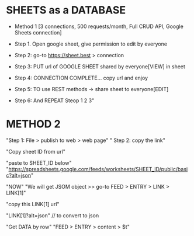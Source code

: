 # SHEETS as a DATABASE


* Method 1  [3 connections, 500 requests/month, Full CRUD API, Google Sheets connection]

 - Step 1. Open google sheet, give permission to edit by everyone
 - Step 2: go-to https://sheet.best > connection

 - Step 3: PUT url of GOOGLE SHEET shared by everyone[VIEW] in sheet

 - Step 4: CONNECTION COMPLETE... copy url and enjoy

 - Step 5: TO use REST methods -> share sheet to everyone[EDIT]

 - Step 6: And REPEAT Steop 1 2 3"



# METHOD 2 

"Step 1: File > publish to web > web page"
" Step 2: copy the link"

"Copy sheet ID from url"

"paste to SHEET_ID below"
"https://spreadsheets.google.com/feeds/worksheets/SHEET_ID/public/basic?alt=json"


"NOW"
"We will get JSOM object >> go-to FEED > ENTRY > LINK > LINK[1]"

"copy this LINK[1] url"

"LINK[1]?alt=json"  // to convert to json

"Get DATA by row"
"FEED > ENTRY >  content > $t"

